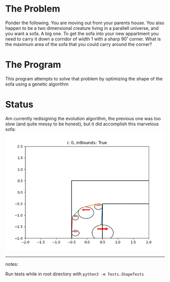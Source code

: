 # The Problem

Ponder the following. 
You are moving out from your parents house. 
You also happen to be a two dimensional creature living in a parallell universe, and you want a sofa.
A big one.
To get the sofa into your new appartment you need to carry it down a corridor of width 1 with a sharp 90˚ corner.
What is the maximum area of the sofa that you could carry around the corner?

# The Program 

This program attempts to solve that problem by optimizing the shape of the sofa using a genetic algorithm

# Status

Am currently redisigning the evolution algorithm, the previous one was too slow (and quite messy to be honest), but it did accomplish this marvelous sofa:
![](TheFirstOfTheGreat.gif)

------------------------------------------------------------------------------
notes:

Run tests while in root directory with `python3 -m Tests.ShapeTests`
